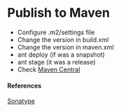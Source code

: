 # Publish to Maven

- Configure .m2/settings file
- Change the version in build.xml
- Change the version in maven.xml
- ant deploy (if was a snapshot)
- ant stage (it was a release)
- Check [Maven Central](http://search.maven.org/#search|ga|1|etyllica)

#### References
[Sonatype](http://central.sonatype.org/pages/apache-ant.html)
